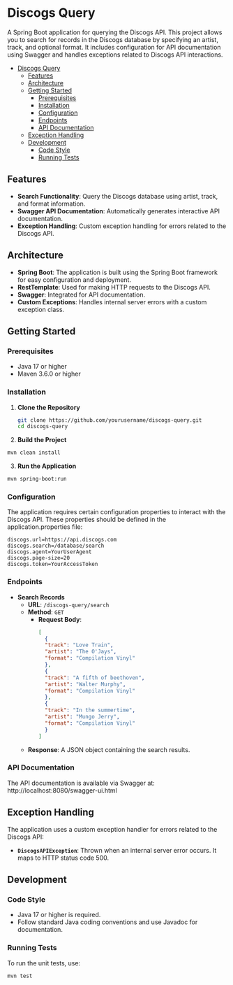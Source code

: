 # Discogs Query

A Spring Boot application for querying the Discogs API. This project allows you to search for records in the Discogs
database by specifying an artist, track, and optional format. It includes configuration for API documentation using
Swagger and handles exceptions related to Discogs API interactions.

<!-- TOC -->

* [Discogs Query](#discogs-query)
    * [Features](#features)
    * [Architecture](#architecture)
    * [Getting Started](#getting-started)
        * [Prerequisites](#prerequisites)
        * [Installation](#installation)
        * [Configuration](#configuration)
        * [Endpoints](#endpoints)
        * [API Documentation](#api-documentation)
    * [Exception Handling](#exception-handling)
    * [Development](#development)
        * [Code Style](#code-style)
        * [Running Tests](#running-tests)

<!-- TOC -->

## Features

- **Search Functionality**: Query the Discogs database using artist, track, and format information.
- **Swagger API Documentation**: Automatically generates interactive API documentation.
- **Exception Handling**: Custom exception handling for errors related to the Discogs API.

## Architecture

- **Spring Boot**: The application is built using the Spring Boot framework for easy configuration and deployment.
- **RestTemplate**: Used for making HTTP requests to the Discogs API.
- **Swagger**: Integrated for API documentation.
- **Custom Exceptions**: Handles internal server errors with a custom exception class.

## Getting Started

### Prerequisites

- Java 17 or higher
- Maven 3.6.0 or higher

### Installation

1. **Clone the Repository**
   ```bash
   git clone https://github.com/yourusername/discogs-query.git
   cd discogs-query
   ```
2. **Build the Project**

```bash
mvn clean install
```

3. **Run the Application**

```bash
mvn spring-boot:run
```

### Configuration

The application requires certain configuration properties to interact with the Discogs API. These properties should be
defined in the application.properties file:

```properties
discogs.url=https://api.discogs.com
discogs.search=/database/search
discogs.agent=YourUserAgent
discogs.page-size=20
discogs.token=YourAccessToken
```

### Endpoints

- **Search Records**
    - **URL**: `/discogs-query/search`
    - **Method**: `GET`
        - **Request Body**:
          ```json
          [
            {
            "track": "Love Train",
            "artist": "The O'Jays",
            "format": "Compilation Vinyl"
            },
            {
            "track": "A fifth of beethoven",
            "artist": "Walter Murphy",
            "format": "Compilation Vinyl"
            },
            {
            "track": "In the summertime",
            "artist": "Mungo Jerry",
            "format": "Compilation Vinyl"
            }
          ]
          ```
    - **Response**: A JSON object containing the search results.

### API Documentation

The API documentation is available via Swagger at:
http://localhost:8080/swagger-ui.html

## Exception Handling

The application uses a custom exception handler for errors related to the Discogs API:

- **`DiscogsAPIException`**: Thrown when an internal server error occurs. It maps to HTTP status code 500.

## Development

### Code Style

- Java 17 or higher is required.
- Follow standard Java coding conventions and use Javadoc for documentation.

### Running Tests

To run the unit tests, use:

```bash
mvn test
```